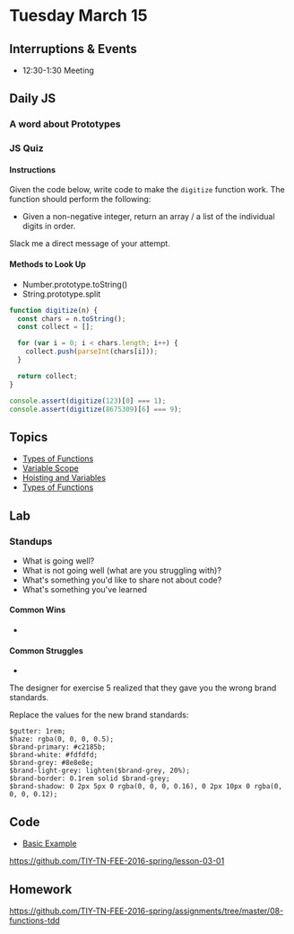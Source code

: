 # Tuesday March 15

## Interruptions & Events

* 12:30-1:30 Meeting

## Daily JS

### A word about Prototypes

### JS Quiz

#### Instructions

Given the code below, write code to make the `digitize` function work.
The function should perform the following:

* Given a non-negative integer, return an array / a list of the individual digits in order.

Slack me a direct message of your attempt.

#### Methods to Look Up

* Number.prototype.toString()
* String.prototype.split

```js
function digitize(n) {
  const chars = n.toString();
  const collect = [];

  for (var i = 0; i < chars.length; i++) {
    collect.push(parseInt(chars[i]));
  }

  return collect;
}

console.assert(digitize(123)[0] === 1);
console.assert(digitize(8675309)[6] === 9);
```

## Topics

- [Types of Functions](function-types.html)
- [Variable Scope](scope.html)
- [Hoisting and Variables](hoisting.html)
- [Types of Functions](function-types.html)

## Lab

### Standups

* What is going well?
* What is not going well (what are you struggling with)?
* What's something you'd like to share not about code?
* What's something you've learned

#### Common Wins

*

#### Common Struggles

*

The designer for exercise 5 realized that they gave you the wrong brand standards.

Replace the values for the new brand standards:

```
$gutter: 1rem;
$haze: rgba(0, 0, 0, 0.5);
$brand-primary: #c2185b;
$brand-white: #fdfdfd;
$brand-grey: #8e8e8e;
$brand-light-grey: lighten($brand-grey, 20%);
$brand-border: 0.1rem solid $brand-grey;
$brand-shadow: 0 2px 5px 0 rgba(0, 0, 0, 0.16), 0 2px 10px 0 rgba(0, 0, 0, 0.12);
```

## Code

- [Basic Example](example.html)

https://github.com/TIY-TN-FEE-2016-spring/lesson-03-01

## Homework

https://github.com/TIY-TN-FEE-2016-spring/assignments/tree/master/08-functions-tdd

